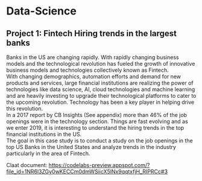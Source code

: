 # Data-Science

## Project 1: Fintech Hiring trends in the largest banks

Banks in the US are changing rapidly. With rapidly changing business models and the technological revolution has fueled the growth of 
innovative business models and technologies collectively known as Fintech. <br> With changing demographics, automation efforts and demand 
for new products and services, large financial institutions are realizing the power of technologies like data science, AI, cloud 
technologies and machine learning and are heavily investing to upgrade their technological platforms to cater to the upcoming revolution. 
Technology has been a key player in helping drive this revolution. <br>In a 2017 report by CB Insights (See appendix) more than 46% of the 
job openings were in the technology section. Things are fast evolving and as we enter 2019, it is interesting to understand the hiring 
trends in the top financial institutions in the US.<br>
The goal in this case study is to conduct a study on the job openings in the top US Banks in the United States and analyze trends in the
industry particularly in the area of Fintech.



Claat document: https://codelabs-preview.appspot.com/?file_id=1NR6l3ZGy0wKECCm0dmWSiicX5lNx9qqtxfjH_RIPRCc#3
